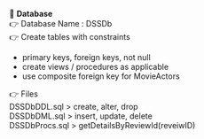 :green_book: **Database**  
:point_right: Database Name : DSSDb  
:point_right: Create tables with constraints  
- primary keys, foreign keys, not null    
- create views / procedures as applicable  
- use composite foreign key for MovieActors  

:point_right: Files  
DSSDbDDL.sql > create, alter, drop   
DSSDbDML.sql > insert, update, delete   
DSSDbProcs.sql > getDetailsByReviewId(reveiwID)   
